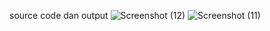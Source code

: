 source code dan output ![Screenshot (12)](https://github.com/Fandiy306/Petemuan-7_Materi6/assets/132991574/0055a447-b414-4ea6-92b2-3befb0850039)
![Screenshot (11)](https://github.com/Fandiy306/Petemuan-7_Materi6/assets/132991574/e2abe5ea-570d-43c4-a062-612789a41097)
